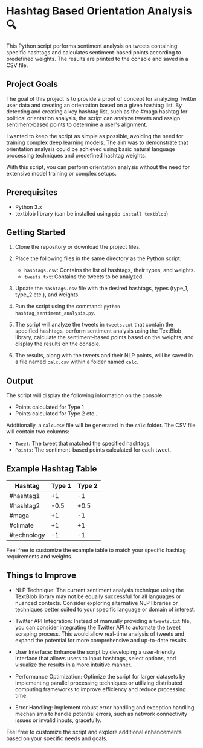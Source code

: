 # Hashtag Based Orientation Analysis 🔍

This Python script performs sentiment analysis on tweets containing specific hashtags and calculates sentiment-based points according to predefined weights. The results are printed to the console and saved in a CSV file.
<br/>

## Project Goals

The goal of this project is to provide a proof of concept for analyzing Twitter user data and creating an orientation based on a given hashtag list. By detecting and creating a key hashtag list, such as the #maga hashtag for political orientation analysis, the script can analyze tweets and assign sentiment-based points to determine a user's alignment.

I wanted to keep the script as simple as possible, avoiding the need for training complex deep learning models. The aim was to demonstrate that orientation analysis could be achieved using basic natural language processing techniques and predefined hashtag weights.

With this script, you can perform orientation analysis without the need for extensive model training or complex setups.

## Prerequisites

- Python 3.x
- textblob library (can be installed using `pip install textblob`)

## Getting Started

1. Clone the repository or download the project files.

2. Place the following files in the same directory as the Python script:
   - `hashtags.csv`: Contains the list of hashtags, their types, and weights.
   - `tweets.txt`: Contains the tweets to be analyzed.

3. Update the `hashtags.csv` file with the desired hashtags, types (type_1, type_2 etc.), and weights.

4. Run the script using the command: `python hashtag_sentiment_analysis.py`.

5. The script will analyze the tweets in `tweets.txt` that contain the specified hashtags, perform sentiment analysis using the TextBlob library, calculate the sentiment-based points based on the weights, and display the results on the console.

6. The results, along with the tweets and their NLP points, will be saved in a file named `calc.csv` within a folder named `calc`.

## Output

The script will display the following information on the console:
- Points calculated for Type 1
- Points calculated for Type 2 etc...

Additionally, a `calc.csv` file will be generated in the `calc` folder. The CSV file will contain two columns:
- `Tweet`: The tweet that matched the specified hashtags.
- `Points`: The sentiment-based points calculated for each tweet.


## Example Hashtag Table

| Hashtag      | Type 1 | Type 2 |
|--------------|--------|--------|
| #hashtag1    | +1     | -1     |
| #hashtag2    | -0.5   | +0.5   |
| #maga        | +1     | -1     |
| #climate     | +1     | +1     |
| #technology  | -1     | -1     |

Feel free to customize the example table to match your specific hashtag requirements and weights.

## Things to Improve

- NLP Technique: The current sentiment analysis technique using the TextBlob library may not be equally successful for all languages or nuanced contexts. Consider exploring alternative NLP libraries or techniques better suited to your specific language or domain of interest.

- Twitter API Integration: Instead of manually providing a `tweets.txt` file, you can consider integrating the Twitter API to automate the tweet scraping process. This would allow real-time analysis of tweets and expand the potential for more comprehensive and up-to-date results.

- User Interface: Enhance the script by developing a user-friendly interface that allows users to input hashtags, select options, and visualize the results in a more intuitive manner.

- Performance Optimization: Optimize the script for larger datasets by implementing parallel processing techniques or utilizing distributed computing frameworks to improve efficiency and reduce processing time.

- Error Handling: Implement robust error handling and exception handling mechanisms to handle potential errors, such as network connectivity issues or invalid inputs, gracefully.

Feel free to customize the script and explore additional enhancements based on your specific needs and goals.

